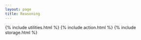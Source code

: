 ```yaml
---
layout: page
title: Reasoning
---
```

{% include utilities.html %}
{% include action.html %}
{% include storage.html %}
